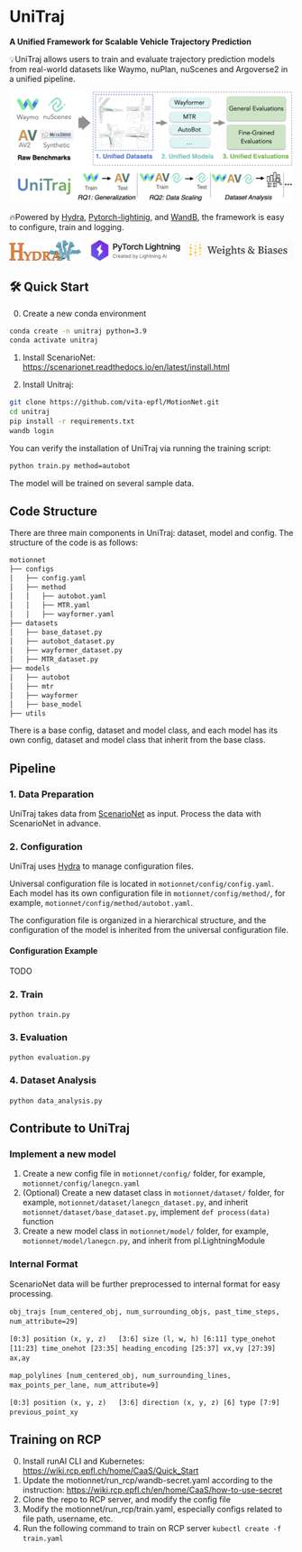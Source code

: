 # UniTraj

[//]: # ([**Webpage**]&#40;https://metadriverse.github.io/trafficgen/&#41; | )

[//]: # ([**Code**]&#40;https://github.com/metadriverse/trafficgen&#41; |)

[//]: # ([**Video**]&#40;https://youtu.be/jPS93-d6msM&#41; |)
[//]: # ([**Paper**]&#40;https://arxiv.org/pdf/2210.06609.pdf&#41;)

**A Unified Framework for Scalable Vehicle Trajectory Prediction**

💡UniTraj allows users to train and evaluate trajectory prediction models from real-world datasets like Waymo, nuPlan, 
nuScenes and Argoverse2 in a unified pipeline. 

![system](docs/assets/framework.png)

🔥Powered by [Hydra](https://hydra.cc/docs/intro/), [Pytorch-lightinig](https://lightning.ai/docs/pytorch/stable/), and [WandB](https://wandb.ai/site), the framework is easy to configure, train and logging.

![system](docs/assets/support.png)

## 🛠 Quick Start
0. Create a new conda environment
```bash
conda create -n unitraj python=3.9
conda activate unitraj
```
1. Install ScenarioNet: https://scenarionet.readthedocs.io/en/latest/install.html

2. Install Unitraj:
```bash
git clone https://github.com/vita-epfl/MotionNet.git
cd unitraj
pip install -r requirements.txt
wandb login
```

You can verify the installation of UniTraj via running the training script:
```bash
python train.py method=autobot
```
The model will be trained on several sample data.

## Code Structure
There are three main components in UniTraj: dataset, model and config.
The structure of the code is as follows:
```
motionnet
├── configs
│   ├── config.yaml
│   ├── method
│   │   ├── autobot.yaml
│   │   ├── MTR.yaml
│   │   ├── wayformer.yaml
├── datasets
│   ├── base_dataset.py
│   ├── autobot_dataset.py
│   ├── wayformer_dataset.py
│   ├── MTR_dataset.py
├── models
│   ├── autobot
│   ├── mtr
│   ├── wayformer
│   ├── base_model
├── utils
```
There is a base config, dataset and model class, and each model has its own config, dataset and model class that inherit from the base class.

## Pipeline
### 1. Data Preparation
UniTraj takes data from [ScenarioNet](https://github.com/metadriverse/scenarionet) as input. Process the data with ScenarioNet in advance.

### 2. Configuration
UniTraj uses [Hydra](https://hydra.cc/docs/intro/) to manage configuration files.

Universal configuration file is located in `motionnet/config/config.yaml`.
Each model has its own configuration file in `motionnet/config/method/`, for example, `motionnet/config/method/autobot.yaml`.

The configuration file is organized in a hierarchical structure, and the configuration of the model is inherited from the universal configuration file.

#### Configuration Example
TODO

### 2. Train
```python train.py```

### 3. Evaluation
```python evaluation.py```

### 4. Dataset Analysis
```python data_analysis.py```


## Contribute to UniTraj
### Implement a new model
1. Create a new config file in `motionnet/config/` folder, for example, `motionnet/config/lanegcn.yaml`
2. (Optional) Create a new dataset class in `motionnet/dataset/` folder, for example, `motionnet/dataset/lanegcn_dataset.py`, and inherit `motionnet/dataset/base_dataset.py`, implement `def process(data)` function
2. Create a new model class in `motionnet/model/` folder, for example, `motionnet/model/lanegcn.py`, and inherit from pl.LightningModule

### Internal Format
ScenarioNet data will be further preprocessed to internal format for easy processing. 

``obj_trajs [num_centered_obj, num_surrounding_objs, past_time_steps, num_attribute=29]
``

``
[0:3] position (x, y, z)  
[3:6] size (l, w, h)
[6:11] type_onehot
[11:23] time_onehot
[23:35] heading_encoding
[25:37] vx,vy
[27:39] ax,ay
``

``
map_polylines [num_centered_obj, num_surrounding_lines, max_points_per_lane, num_attribute=9]
``

``
[0:3] position (x, y, z)  
[3:6] direction (x, y, z)
[6] type
[7:9] previous_point_xy 
``

## Training on RCP
0. Install runAI CLI and Kubernetes: https://wiki.rcp.epfl.ch/home/CaaS/Quick_Start
1. Update the motionnet/run_rcp/wandb-secret.yaml according to the instruction: https://wiki.rcp.epfl.ch/en/home/CaaS/how-to-use-secret 
2. Clone the repo to RCP server, and modify the config file
3. Modify the motionnet/run_rcp/train.yaml, especially configs related to file path, username, etc.
3. Run the following command to train on RCP server
```kubectl create -f train.yaml```

